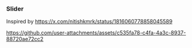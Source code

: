 ### Slider

Inspired by https://x.com/nitishkmrk/status/1816060778858045589


https://github.com/user-attachments/assets/c535fa78-c4fa-4a3c-8937-88720ae72cc2

